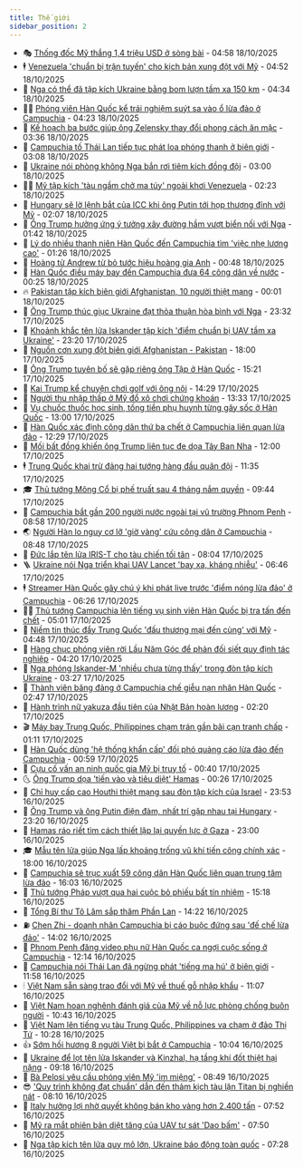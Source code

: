 ```yaml
---
title: Thế giới
sidebar_position: 2
---
```


<!-- vnexpress-the-gioi:START -->
- 🎭 [Thống đốc Mỹ thắng 1,4 triệu USD ở sòng bài](https://vnexpress.net/thong-doc-my-thang-1-4-trieu-usd-o-song-bai-4952898.html) - 04:58 18/10/2025
- 🕴 [Venezuela &#39;chuẩn bị trận tuyến&#39; cho kịch bản xung đột với Mỹ](https://vnexpress.net/venezuela-chuan-bi-tran-tuyen-cho-kich-ban-xung-dot-voi-my-4952907.html) - 04:52 18/10/2025
- 🤭 [Nga có thể đã tập kích Ukraine bằng bom lượn tầm xa 150 km](https://vnexpress.net/nga-co-the-da-tap-kich-ukraine-bang-bom-luon-tam-xa-150-km-4952889.html) - 04:34 18/10/2025
- 🧑‍💻 [Phóng viên Hàn Quốc kể trải nghiệm suýt sa vào ổ lừa đảo ở Campuchia](https://vnexpress.net/phong-vien-han-quoc-ke-trai-nghiem-suyt-sa-vao-o-lua-dao-o-campuchia-4952809.html) - 04:23 18/10/2025
- 🦏 [Kế hoạch ba bước giúp ông Zelensky thay đổi phong cách ăn mặc](https://vnexpress.net/ke-hoach-ba-buoc-giup-ong-zelensky-thay-doi-phong-cach-an-mac-4952879.html) - 03:36 18/10/2025
- 🦒 [Campuchia tố Thái Lan tiếp tục phát loa phóng thanh ở biên giới](https://vnexpress.net/campuchia-to-thai-lan-tiep-tuc-phat-loa-phong-thanh-o-bien-gioi-4952878.html) - 03:08 18/10/2025
- 🌈 [Ukraine nói phòng không Nga bắn rơi tiêm kích đồng đội](https://vnexpress.net/ukraine-noi-phong-khong-nga-ban-roi-tiem-kich-dong-doi-4952830.html) - 03:00 18/10/2025
- 🧑‍🏫 [Mỹ tập kích &#39;tàu ngầm chở ma túy&#39; ngoài khơi Venezuela](https://vnexpress.net/my-tap-kich-tau-ngam-cho-ma-tuy-ngoai-khoi-venezuela-4952819.html) - 02:23 18/10/2025
- 🐲 [Hungary sẽ lờ lệnh bắt của ICC khi ông Putin tới họp thượng đỉnh với Mỹ](https://vnexpress.net/hungary-se-lo-lenh-bat-cua-icc-khi-ong-putin-toi-hop-thuong-dinh-voi-my-4952828.html) - 02:07 18/10/2025
- 🦒 [Ông Trump hưởng ứng ý tưởng xây đường hầm vượt biển nối với Nga](https://vnexpress.net/ong-trump-huong-ung-y-tuong-xay-duong-ham-vuot-bien-noi-voi-nga-4952817.html) - 01:42 18/10/2025
- 🐻 [Lý do nhiều thanh niên Hàn Quốc đến Campuchia tìm &#39;việc nhẹ lương cao&#39;](https://vnexpress.net/ly-do-nhieu-thanh-nien-han-quoc-den-campuchia-tim-viec-nhe-luong-cao-4952513.html) - 01:26 18/10/2025
- 🚀 [Hoàng tử Andrew từ bỏ tước hiệu hoàng gia Anh](https://vnexpress.net/hoang-tu-andrew-tu-bo-tuoc-hieu-hoang-gia-anh-4952815.html) - 00:48 18/10/2025
- 🥰 [Hàn Quốc điều máy bay đến Campuchia đưa 64 công dân về nước](https://vnexpress.net/han-quoc-dieu-may-bay-den-campuchia-dua-64-cong-dan-ve-nuoc-4952812.html) - 00:25 18/10/2025
- 🔥 [Pakistan tập kích biên giới Afghanistan, 10 người thiệt mạng](https://vnexpress.net/pakistan-tap-kich-bien-gioi-afghanistan-10-nguoi-thiet-mang-4952813.html) - 00:01 18/10/2025
- 🥳 [Ông Trump thúc giục Ukraine đạt thỏa thuận hòa bình với Nga](https://vnexpress.net/ong-trump-thuc-giuc-ukraine-dat-thoa-thuan-hoa-binh-voi-nga-4952811.html) - 23:32 17/10/2025
- 💼 [Khoảnh khắc tên lửa Iskander tập kích &#39;điểm chuẩn bị UAV tầm xa Ukraine&#39;](https://vnexpress.net/khoanh-khac-ten-lua-iskander-tap-kich-diem-chuan-bi-uav-tam-xa-ukraine-4952785.html) - 23:20 17/10/2025
- 🤡 [Nguồn cơn xung đột biên giới Afghanistan - Pakistan](https://vnexpress.net/nguon-con-xung-dot-bien-gioi-afghanistan-pakistan-4950863.html) - 18:00 17/10/2025
- 🌁 [Ông Trump tuyên bố sẽ gặp riêng ông Tập ở Hàn Quốc](https://vnexpress.net/ong-trump-tuyen-bo-se-gap-rieng-ong-tap-o-han-quoc-4952782.html) - 15:21 17/10/2025
- 🤩 [Kai Trump kể chuyện chơi golf với ông nội](https://vnexpress.net/kai-trump-ke-chuyen-choi-golf-voi-ong-noi-4952773.html) - 14:29 17/10/2025
- 🎉 [Người thu nhập thấp ở Mỹ đổ xô chơi chứng khoán](https://vnexpress.net/nguoi-thu-nhap-thap-o-my-do-xo-choi-chung-khoan-4951787.html) - 13:33 17/10/2025
- 🎉 [Vụ chuốc thuốc học sinh, tống tiền phụ huynh từng gây sốc ở Hàn Quốc](https://vnexpress.net/vu-chuoc-thuoc-hoc-sinh-tong-tien-phu-huynh-tung-gay-soc-o-han-quoc-4951502.html) - 13:00 17/10/2025
- 🌁 [Hàn Quốc xác định công dân thứ ba chết ở Campuchia liên quan lừa đảo](https://vnexpress.net/han-quoc-xac-dinh-cong-dan-thu-ba-chet-o-campuchia-lien-quan-lua-dao-4952750.html) - 12:29 17/10/2025
- 🌊 [Mối bất đồng khiến ông Trump liên tục đe dọa Tây Ban Nha](https://vnexpress.net/moi-bat-dong-khien-ong-trump-lien-tuc-de-doa-tay-ban-nha-4950874.html) - 12:00 17/10/2025
- 🕴 [Trung Quốc khai trừ đảng hai tướng hàng đầu quân đội](https://vnexpress.net/trung-quoc-khai-tru-dang-hai-tuong-hang-dau-quan-doi-4952740.html) - 11:35 17/10/2025
- 🎓 [Thủ tướng Mông Cổ bị phế truất sau 4 tháng nắm quyền](https://vnexpress.net/thu-tuong-mong-co-bi-phe-truat-sau-4-thang-nam-quyen-4952711.html) - 09:44 17/10/2025
- 🦩 [Campuchia bắt gần 200 người nước ngoài tại vũ trường Phnom Penh](https://vnexpress.net/campuchia-bat-gan-200-nguoi-nuoc-ngoai-tai-vu-truong-phnom-penh-4952444.html) - 08:58 17/10/2025
- 🌏 [Người Hàn lo nguy cơ lỡ &#39;giờ vàng&#39; cứu công dân ở Campuchia](https://vnexpress.net/nguoi-han-lo-nguy-co-lo-gio-vang-cuu-cong-dan-o-campuchia-4952600.html) - 08:48 17/10/2025
- 🌋 [Đức lắp tên lửa IRIS-T cho tàu chiến tối tân](https://vnexpress.net/duc-lap-ten-lua-iris-t-cho-tau-chien-toi-tan-4952578.html) - 08:04 17/10/2025
- 🪜 [Ukraine nói Nga triển khai UAV Lancet &#39;bay xa, kháng nhiễu&#39;](https://vnexpress.net/ukraine-noi-nga-trien-khai-uav-lancet-bay-xa-khang-nhieu-4952555.html) - 06:46 17/10/2025
- 🕴 [Streamer Hàn Quốc gây chú ý khi phát live trước &#39;điểm nóng lừa đảo&#39; ở Campuchia](https://vnexpress.net/streamer-han-quoc-gay-chu-y-khi-phat-live-truoc-diem-nong-lua-dao-o-campuchia-4951702.html) - 06:26 17/10/2025
- 🧑‍🏫 [Thủ tướng Campuchia lên tiếng vụ sinh viên Hàn Quốc bị tra tấn đến chết](https://vnexpress.net/thu-tuong-campuchia-len-tieng-vu-sinh-vien-han-quoc-bi-tra-tan-den-chet-4952561.html) - 05:01 17/10/2025
- 🌮 [Niềm tin thúc đẩy Trung Quốc &#39;đấu thương mại đến cùng&#39; với Mỹ](https://vnexpress.net/niem-tin-thuc-day-trung-quoc-dau-thuong-mai-den-cung-voi-my-4951996.html) - 04:48 17/10/2025
- 🚦 [Hàng chục phóng viên rời Lầu Năm Góc để phản đối siết quy định tác nghiệp](https://vnexpress.net/hang-chuc-phong-vien-roi-lau-nam-goc-de-phan-doi-siet-quy-dinh-tac-nghiep-4952245.html) - 04:20 17/10/2025
- 💫 [Nga phóng Iskander-M &#39;nhiều chưa từng thấy&#39; trong đòn tập kích Ukraine](https://vnexpress.net/nga-phong-iskander-m-nhieu-chua-tung-thay-trong-don-tap-kich-ukraine-4952491.html) - 03:27 17/10/2025
- 🤡 [Thành viên băng đảng ở Campuchia chế giễu nạn nhân Hàn Quốc](https://vnexpress.net/thanh-vien-bang-dang-o-campuchia-che-gieu-nan-nhan-han-quoc-4952472.html) - 02:47 17/10/2025
- 🦣 [Hành trình nữ yakuza đầu tiên của Nhật Bản hoàn lương](https://vnexpress.net/hanh-trinh-nu-yakuza-dau-tien-cua-nhat-ban-hoan-luong-4952228.html) - 02:20 17/10/2025
- 🎬 [Máy bay Trung Quốc, Philippines chạm trán gần bãi cạn tranh chấp](https://vnexpress.net/may-bay-trung-quoc-philippines-cham-tran-gan-bai-can-tranh-chap-4952394.html) - 01:11 17/10/2025
- 🎉 [Hàn Quốc dùng &#39;hệ thống khẩn cấp&#39; đối phó quảng cáo lừa đảo đến Campuchia](https://vnexpress.net/han-quoc-dung-he-thong-khan-cap-doi-pho-quang-cao-lua-dao-den-campuchia-4952434.html) - 00:59 17/10/2025
- 🎡 [Cựu cố vấn an ninh quốc gia Mỹ bị truy tố](https://vnexpress.net/cuu-co-van-an-ninh-quoc-gia-my-bi-truy-to-4952422.html) - 00:40 17/10/2025
- 🌜 [Ông Trump dọa &#39;tiến vào và tiêu diệt&#39; Hamas](https://vnexpress.net/ong-trump-doa-tien-vao-va-tieu-diet-hamas-4952428.html) - 00:26 17/10/2025
- 🎡 [Chỉ huy cấp cao Houthi thiệt mạng sau đòn tập kích của Israel](https://vnexpress.net/chi-huy-cap-cao-houthi-thiet-mang-sau-don-tap-kich-cua-israel-4952407.html) - 23:53 16/10/2025
- 🤗 [Ông Trump và ông Putin điện đàm, nhất trí gặp nhau tại Hungary](https://vnexpress.net/ong-trump-va-ong-putin-dien-dam-nhat-tri-gap-nhau-tai-hungary-4952418.html) - 23:20 16/10/2025
- 🦩 [Hamas ráo riết tìm cách thiết lập lại quyền lực ở Gaza](https://vnexpress.net/hamas-rao-riet-tim-cach-thiet-lap-lai-quyen-luc-o-gaza-4951601.html) - 23:00 16/10/2025
- 🎓 [Mẫu tên lửa giúp Nga lấp khoảng trống vũ khí tiến công chính xác](https://vnexpress.net/mau-ten-lua-giup-nga-lap-khoang-trong-vu-khi-tien-cong-chinh-xac-4950985.html) - 18:00 16/10/2025
- 🌁 [Campuchia sẽ trục xuất 59 công dân Hàn Quốc liên quan trung tâm lừa đảo](https://vnexpress.net/campuchia-se-truc-xuat-59-cong-dan-han-quoc-lien-quan-trung-tam-lua-dao-4952369.html) - 16:03 16/10/2025
- 🤩 [Thủ tướng Pháp vượt qua hai cuộc bỏ phiếu bất tín nhiệm](https://vnexpress.net/thu-tuong-phap-vuot-qua-hai-cuoc-bo-phieu-bat-tin-nhiem-4952351.html) - 15:18 16/10/2025
- 👹 [Tổng Bí thư Tô Lâm sắp thăm Phần Lan](https://vnexpress.net/tong-bi-thu-to-lam-sap-tham-phan-lan-4952374.html) - 14:22 16/10/2025
- ⛽️ [Chen Zhi - doanh nhân Campuchia bị cáo buộc đứng sau &#39;đế chế lừa đảo&#39;](https://vnexpress.net/chen-zhi-doanh-nhan-campuchia-bi-cao-buoc-dung-sau-de-che-lua-dao-4951801.html) - 14:02 16/10/2025
- 🚀 [Phnom Penh đăng video phụ nữ Hàn Quốc ca ngợi cuộc sống ở Campuchia](https://vnexpress.net/phnom-penh-dang-video-phu-nu-han-quoc-ca-ngoi-cuoc-song-o-campuchia-4952343.html) - 12:14 16/10/2025
- 🎡 [Campuchia nói Thái Lan đã ngừng phát &#39;tiếng ma hú&#39; ở biên giới](https://vnexpress.net/campuchia-noi-thai-lan-da-ngung-phat-tieng-ma-hu-o-bien-gioi-4952250.html) - 11:58 16/10/2025
- 🕯 [Việt Nam sẵn sàng trao đổi với Mỹ về thuế gỗ nhập khẩu](https://vnexpress.net/viet-nam-san-sang-trao-doi-voi-my-ve-thue-go-nhap-khau-4952315.html) - 11:07 16/10/2025
- 🐻 [Việt Nam hoan nghênh đánh giá của Mỹ về nỗ lực phòng chống buôn người](https://vnexpress.net/viet-nam-hoan-nghenh-danh-gia-cua-my-ve-no-luc-phong-chong-buon-nguoi-4952301.html) - 10:43 16/10/2025
- 🚦 [Việt Nam lên tiếng vụ tàu Trung Quốc, Philippines va chạm ở đảo Thị Tứ](https://vnexpress.net/viet-nam-len-tieng-vu-tau-trung-quoc-philippines-va-cham-o-dao-thi-tu-4952316.html) - 10:28 16/10/2025
- 👍 [Sớm hồi hương 8 người Việt bị bắt ở Campuchia](https://vnexpress.net/som-hoi-huong-8-nguoi-viet-bi-bat-o-campuchia-4952295.html) - 10:04 16/10/2025
- 🚀 [Ukraine để lọt tên lửa Iskander và Kinzhal, hạ tầng khí đốt thiệt hại nặng](https://vnexpress.net/ukraine-de-lot-ten-lua-iskander-va-kinzhal-ha-tang-khi-dot-thiet-hai-nang-4952266.html) - 09:18 16/10/2025
- 🌮 [Bà Pelosi yêu cầu phóng viên Mỹ &#39;im miệng&#39;](https://vnexpress.net/ba-pelosi-yeu-cau-phong-vien-my-im-mieng-4952205.html) - 08:49 16/10/2025
- 😎 [&#39;Quy trình không đạt chuẩn&#39; dẫn đến thảm kịch tàu lặn Titan bị nghiền nát](https://vnexpress.net/quy-trinh-khong-dat-chuan-dan-den-tham-kich-tau-lan-titan-bi-nghien-nat-4952187.html) - 08:10 16/10/2025
- 🐲 [Italy hưởng lợi nhờ quyết không bán kho vàng hơn 2.400 tấn](https://vnexpress.net/italy-huong-loi-nho-quyet-khong-ban-kho-vang-hon-2-400-tan-4952155.html) - 07:52 16/10/2025
- 💫 [Mỹ ra mắt phiên bản diệt tăng của UAV tự sát &#39;Dao bấm&#39;](https://vnexpress.net/my-ra-mat-phien-ban-diet-tang-cua-uav-tu-sat-dao-bam-4952132.html) - 07:50 16/10/2025
- 👀 [Nga tập kích tên lửa quy mô lớn, Ukraine báo động toàn quốc](https://vnexpress.net/nga-tap-kich-ten-lua-quy-mo-lon-ukraine-bao-dong-toan-quoc-4952130.html) - 07:28 16/10/2025<!-- vnexpress-the-gioi:END -->